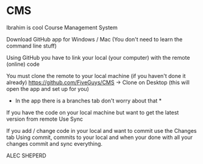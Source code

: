 CMS
===

Ibrahim is cool
Course Management System

Download GitHub app for Windows / Mac 
(You don't need to learn the command line stuff)

Using GitHub you have to link your local (your computer) with the remote (online) code

You must clone the remote to your local machine (if you haven't done it already)
https://github.com/FiveGuys/CMS -> Clone on Desktop (this will open the app and set up for you)

* In the app there is a branches tab don't worry about that *

If you have the code on your local machine but want to get the latest version from remote
Use Sync

If you add / change code in your local and want to commit use the Changes tab
Using commit, commits to your local and when your done with all your changes commit and sync everything.


ALEC SHEPERD
